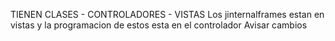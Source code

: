 TIENEN CLASES - CONTROLADORES - VISTAS
Los jinternalframes estan en vistas y la programacion de estos esta en el controlador
Avisar cambios
